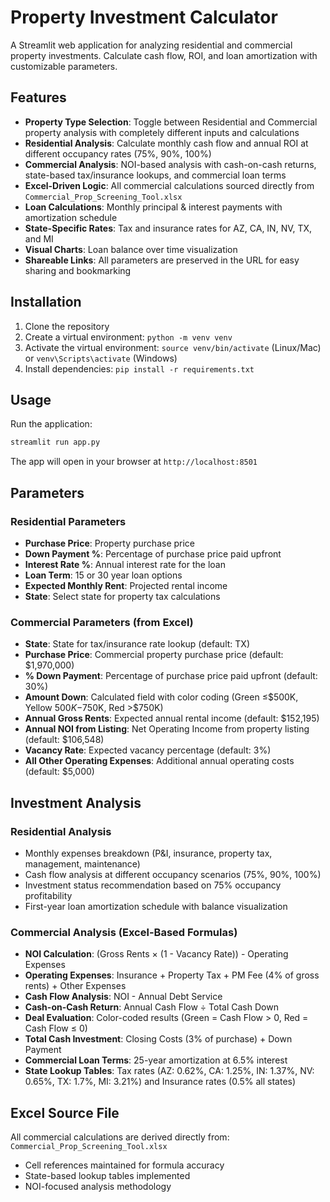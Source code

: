 # Property Investment Calculator

A Streamlit web application for analyzing residential and commercial property investments. Calculate cash flow, ROI, and loan amortization with customizable parameters.

## Features

- **Property Type Selection**: Toggle between Residential and Commercial property analysis with completely different inputs and calculations
- **Residential Analysis**: Calculate monthly cash flow and annual ROI at different occupancy rates (75%, 90%, 100%)
- **Commercial Analysis**: NOI-based analysis with cash-on-cash returns, state-based tax/insurance lookups, and commercial loan terms
- **Excel-Driven Logic**: All commercial calculations sourced directly from `Commercial_Prop_Screening_Tool.xlsx` 
- **Loan Calculations**: Monthly principal & interest payments with amortization schedule
- **State-Specific Rates**: Tax and insurance rates for AZ, CA, IN, NV, TX, and MI
- **Visual Charts**: Loan balance over time visualization
- **Shareable Links**: All parameters are preserved in the URL for easy sharing and bookmarking

## Installation

1. Clone the repository
2. Create a virtual environment: `python -m venv venv`
3. Activate the virtual environment: `source venv/bin/activate` (Linux/Mac) or `venv\Scripts\activate` (Windows)
4. Install dependencies: `pip install -r requirements.txt`

## Usage

Run the application:
```bash
streamlit run app.py
```

The app will open in your browser at `http://localhost:8501`

## Parameters

### Residential Parameters
- **Purchase Price**: Property purchase price
- **Down Payment %**: Percentage of purchase price paid upfront  
- **Interest Rate %**: Annual interest rate for the loan
- **Loan Term**: 15 or 30 year loan options
- **Expected Monthly Rent**: Projected rental income
- **State**: Select state for property tax calculations

### Commercial Parameters (from Excel)
- **State**: State for tax/insurance rate lookup (default: TX)
- **Purchase Price**: Commercial property purchase price (default: $1,970,000)
- **% Down Payment**: Percentage of purchase price paid upfront (default: 30%)
- **Amount Down**: Calculated field with color coding (Green ≤$500K, Yellow $500K-$750K, Red >$750K)
- **Annual Gross Rents**: Expected annual rental income (default: $152,195)
- **Annual NOI from Listing**: Net Operating Income from property listing (default: $106,548)
- **Vacancy Rate**: Expected vacancy percentage (default: 3%)
- **All Other Operating Expenses**: Additional annual operating costs (default: $5,000)

## Investment Analysis

### Residential Analysis
- Monthly expenses breakdown (P&I, insurance, property tax, management, maintenance)
- Cash flow analysis at different occupancy scenarios (75%, 90%, 100%)
- Investment status recommendation based on 75% occupancy profitability
- First-year loan amortization schedule with balance visualization

### Commercial Analysis (Excel-Based Formulas)
- **NOI Calculation**: (Gross Rents × (1 - Vacancy Rate)) - Operating Expenses
- **Operating Expenses**: Insurance + Property Tax + PM Fee (4% of gross rents) + Other Expenses
- **Cash Flow Analysis**: NOI - Annual Debt Service  
- **Cash-on-Cash Return**: Annual Cash Flow ÷ Total Cash Down
- **Deal Evaluation**: Color-coded results (Green = Cash Flow > 0, Red = Cash Flow ≤ 0)
- **Total Cash Investment**: Closing Costs (3% of purchase) + Down Payment
- **Commercial Loan Terms**: 25-year amortization at 6.5% interest
- **State Lookup Tables**: Tax rates (AZ: 0.62%, CA: 1.25%, IN: 1.37%, NV: 0.65%, TX: 1.7%, MI: 3.21%) and Insurance rates (0.5% all states)

## Excel Source File
All commercial calculations are derived directly from: `Commercial_Prop_Screening_Tool.xlsx`
- Cell references maintained for formula accuracy
- State-based lookup tables implemented  
- NOI-focused analysis methodology